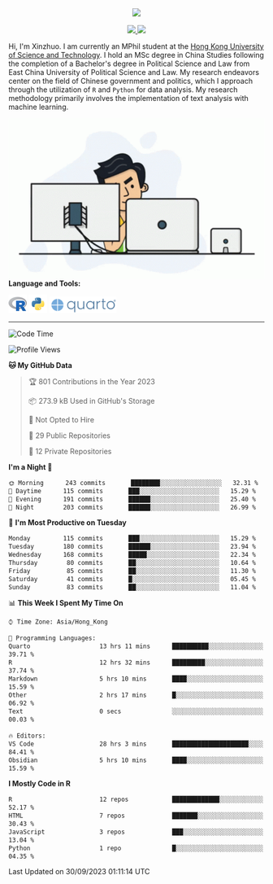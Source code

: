 <div align='center'>
<img src='https://readme-typing-svg.herokuapp.com?font=Lora&color=4d3900&center=true&lines=HKUST+Mphil+in+SOSC;Focus+on+China;Code+for+PoliSci'/>
</div>

<p align='center'>
 <a href
='https://www.linkedin.com/in/xinzhuo-huang-5161011ba/' target='_blank'>
        <img src='https://img.shields.io/badge/linkedin%20-%230077B5.svg?&style=for-the-badge&logo=linkedin&logoColor=white'/>
    </a>
 <a href='https://twitter.com/HsinchoH' target='_blank'>
        <img src='https://img.shields.io/badge/Twitter-1DA1F2?style=for-the-badge&logo=twitter&logoColor=white'/>
    </a>
    </p>
    
Hi, I'm Xinzhuo. I am currently an MPhil student at the [Hong Kong University of Science and Technology](https://sosc.hkust.edu.hk/node/613). I hold an MSc degree in China Studies following the completion of a Bachelor's degree in Political Science and Law from East China University of Political Science and Law. My research endeavors center on the field of Chinese government and politics, which I approach through the utilization of `R` and `Python` for data analysis. My research methodology primarily involves the implementation of text analysis with machine learning.




<img align='right' src="https://github.com/xinzhuohkust/xinzhuohkust/blob/main/programmer.gif" width="590">



**Language and Tools:**  

<code><img height="36" src="https://raw.githubusercontent.com/github/explore/80688e429a7d4ef2fca1e82350fe8e3517d3494d/topics/r/r.png"></code>
<code><img height="36" src="https://raw.githubusercontent.com/github/explore/80688e429a7d4ef2fca1e82350fe8e3517d3494d/topics/python/python.png"></code>
<code><img height="32" src="https://github.com/quarto-dev/quarto-r/blob/main/man/figures/quarto.png"></code>

---
<!--START_SECTION:waka-->
![Code Time](http://img.shields.io/badge/Code%20Time-977%20hrs%2039%20mins-blue)

![Profile Views](http://img.shields.io/badge/Profile%20Views-12-blue)

**🐱 My GitHub Data** 

> 🏆 801 Contributions in the Year 2023
 > 
> 📦 273.9 kB Used in GitHub's Storage 
 > 
> 🚫 Not Opted to Hire
 > 
> 📜 29 Public Repositories 
 > 
> 🔑 12 Private Repositories  
 > 
**I'm a Night 🦉** 

```text
🌞 Morning      243 commits       ████████░░░░░░░░░░░░░░░░░   32.31 % 
🌆 Daytime      115 commits       ███░░░░░░░░░░░░░░░░░░░░░░   15.29 % 
🌃 Evening      191 commits       ██████░░░░░░░░░░░░░░░░░░░   25.40 % 
🌙 Night        203 commits       ██████░░░░░░░░░░░░░░░░░░░   26.99 % 

```
📅 **I'm Most Productive on Tuesday** 

```text
Monday         115 commits       ███░░░░░░░░░░░░░░░░░░░░░░   15.29 % 
Tuesday        180 commits       ██████░░░░░░░░░░░░░░░░░░░   23.94 % 
Wednesday      168 commits       █████░░░░░░░░░░░░░░░░░░░░   22.34 % 
Thursday        80 commits       ██░░░░░░░░░░░░░░░░░░░░░░░   10.64 % 
Friday          85 commits       ██░░░░░░░░░░░░░░░░░░░░░░░   11.30 % 
Saturday        41 commits       █░░░░░░░░░░░░░░░░░░░░░░░░   05.45 % 
Sunday          83 commits       ██░░░░░░░░░░░░░░░░░░░░░░░   11.04 % 

```


📊 **This Week I Spent My Time On** 

```text
⌚︎ Time Zone: Asia/Hong_Kong

💬 Programming Languages: 
Quarto                   13 hrs 11 mins      ██████████░░░░░░░░░░░░░░░   39.71 % 
R                        12 hrs 32 mins      █████████░░░░░░░░░░░░░░░░   37.74 % 
Markdown                 5 hrs 10 mins       ████░░░░░░░░░░░░░░░░░░░░░   15.59 % 
Other                    2 hrs 17 mins       █░░░░░░░░░░░░░░░░░░░░░░░░   06.92 % 
Text                     0 secs              ░░░░░░░░░░░░░░░░░░░░░░░░░   00.03 % 

🔥 Editors: 
VS Code                  28 hrs 3 mins       █████████████████████░░░░   84.41 % 
Obsidian                 5 hrs 10 mins       ████░░░░░░░░░░░░░░░░░░░░░   15.59 % 

```

**I Mostly Code in R** 

```text
R                        12 repos            █████████████░░░░░░░░░░░░   52.17 % 
HTML                     7 repos             ███████░░░░░░░░░░░░░░░░░░   30.43 % 
JavaScript               3 repos             ███░░░░░░░░░░░░░░░░░░░░░░   13.04 % 
Python                   1 repo              █░░░░░░░░░░░░░░░░░░░░░░░░   04.35 % 

```



 Last Updated on 30/09/2023 01:11:14 UTC
<!--END_SECTION:waka-->
    
    
    
    
    
    
    
    

